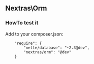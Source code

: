 ## Nextras\Orm


### HowTo test it

Add to your composer.json:

```
	"require": {
		"nette/database": "~2.3@dev",
		"nextras/orm": "@dev"
	}
```
